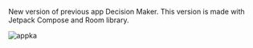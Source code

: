 New version of previous app Decision Maker. This version is made with Jetpack Compose and Room library.

![appka](https://github.com/bphaggard/DecisionMakerV2/assets/129317531/89eb309c-fc3a-47aa-806a-47ac5facf7e3)
